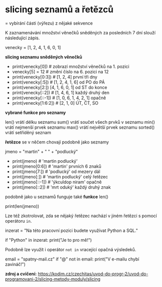 # slicing seznamů a řetězců
= vybírání části (výřezu) z nějaké sekvence

K zaznamenávání množství věnečků sněděných za posledních 7 dní slouží následující zápis.

venecky = [1, 2, 4, 1, 6, 0, 1]

**slicing seznamu sněděných věnečků**

- print(venecky[0])         # zobrazí množství věnečků na 1. pozici
- venecky[5] = 12           # změní číslo na 6. pozici na 12
- print(venecky[0:3])       # [1, 2, 4] první tři dny
- print(venecky[:5])        # [1, 2, 4, 1, 6] od PO do PÁ
- print(venecky[2:])         [4, 1, 6, 0, 1] od ST do konce
- print(venecky[::2])       # [1, 4, 6, 1] každý druhý den
- print(venecky[::-1])      # [1, 0, 6, 1, 4, 2, 1] opačně
- print(venecky[1:6:2])     # [2, 1, 0] ÚT, ČT, SO

**vybrané funkce pro seznamy**

len() vrátí délku seznamu
sum() vrátí součet všech prvků v seznamu
min() vrátí nejmenší prvek seznamu
max() vrátí největší prvek seznamu
sorted() vrátí setříděný seznam

**řetězce** se v něčem chovají podobně jako seznamy

jmeno = "martin" + " " + "podlucký"

- print(jmeno)          # 'martin podlucký'
- print(jmeno[0:6])     # 'martin' prvních 6 znaků
- print(jmeno[7:])      # 'podlucký' od mezery dál
- print(jmeno[:])       # 'martin podlucký' celý řetězec
- print(jmeno[::-1])    # 'ýkculdop niram' opačně
- print(jmeno[::2])     # 'mrt oduký' každý druhý znak

podobně jako u seznamů funguje také **funkce** len()

print(len(jmeno))

Lze též zkotrolovat, zda se nějaký řetězec nachází v jiném řetězci s pomocí operátoru `in`.

inzerat = "Na této pracovní pozici budete využívat Python a SQL."

if "Python" in inzerat:
    print("Je to pro mě!")

Podobně lze využít i operátor `not in` vracející opačná výsledeků.

email = "spatny-mail.cz"
if "@" not in email:
    print("V e-mailu chybí zavináč!")

**zdroj a cvičení:** https://kodim.cz/czechitas/uvod-do-progr-2/uvod-do-programovani-2/slicing-metody-moduly/slicing
